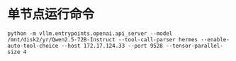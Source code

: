 # 单节点运行命令  
```python -m vllm.entrypoints.openai.api_server --model /mnt/disk2/yr/Qwen2.5-72B-Instruct --tool-call-parser hermes --enable-auto-tool-choice --host 172.17.124.33 --port 9528 --tensor-parallel-size 4```